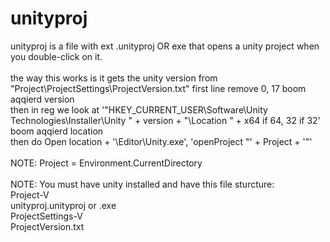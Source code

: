 # unityproj
unityproj is a file with ext .unityproj OR exe that opens a unity project when you double-click on it.
<br>
<br>the way this works is it gets the unity version from "Project\ProjectSettings\ProjectVersion.txt" first line remove 0, 17 boom aqqierd version
<br>then in reg we look at '"HKEY_CURRENT_USER\Software\Unity Technologies\Installer\Unity " + version + "\Location " + x64 if 64, 32 if 32' boom aqqierd location
<br>then do Open location + '\Editor\Unity.exe', 'openProject "' + Project + '"'
<br>
<br>NOTE: Project = Environment.CurrentDirectory
<br>
<br>NOTE: You must have unity installed and have this file sturcture:
<br>     Project-V
<br>        unityproj.unityproj or .exe
<br>        ProjectSettings-V
<br>               ProjectVersion.txt
